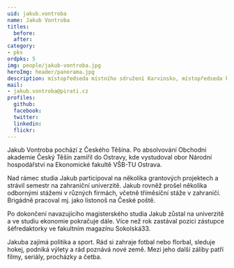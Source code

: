```yaml
---
uid: jakub.vontroba
name: Jakub Vontroba
titles:
  before: 
  after:
category:
- pks
ordpks: 5
img: people/jakub-vontroba.jpg
heroImg: header/panorama.jpg
description: místopředseda místního sdružení Karvinsko, místopředseda krajského sdružení Moravskoslezského kraje
mail:
- jakub.vontroba@pirati.cz
profiles:
  github:
  facebook:
  twitter:
  linkedin:
  flickr:
---
```


Jakub Vontroba pochází z Českého Těšína. Po absolvování Obchodní akademie Český Těšín zamířil do Ostravy, kde vystudoval obor Národní hospodářství na Ekonomické fakultě VŠB-TU Ostrava.

Nad rámec studia Jakub participoval na několika grantových projektech a strávil semestr na zahraniční univerzitě. Jakub rovněž prošel několika odbornými stážemi v různých firmách, včetně tříměsíční stáže v zahraničí. Brigádně pracoval mj. jako listonoš na České poště.

Po dokončení navazujícího magisterského studia Jakub zůstal na univerzitě a ve studiu ekonomie pokračuje dále. Více než rok zastával pozici zástupce šéfredaktorky ve fakultním magazínu Sokolská33.

Jakuba zajímá politika a sport. Rád si zahraje fotbal nebo florbal, sleduje hokej, podniká výlety a rád poznává nové země. Mezi jeho další záliby patří filmy, seriály, procházky a četba.
